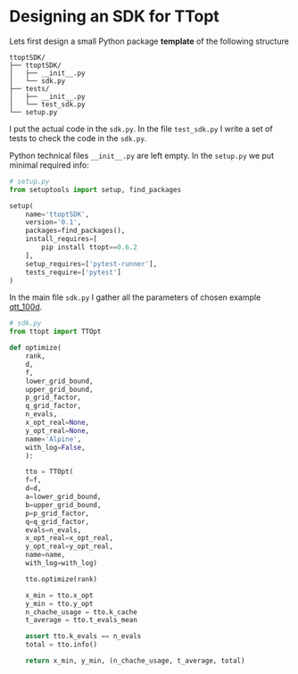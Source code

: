 # Designing an SDK for TTopt

Lets first design a small Python package **template** of the following structure
```
ttoptSDK/
├── ttoptSDK/
│   ├── __init__.py
│   └── sdk.py
├── tests/
│   ├── __init__.py
│   └── test_sdk.py
└── setup.py
```

I put the actual code in the `sdk.py`. In the file `test_sdk.py` I write a set of tests to check the code in the `sdk.py`.

Python technical files `__init__.py` are left empty.
In the `setup.py` we put minimal required info:
```python
# setup.py
from setuptools import setup, find_packages

setup(
    name='ttoptSDK',
    version='0.1',
    packages=find_packages(),
    install_requires=[
        pip install ttopt==0.6.2
    ],
    setup_requires=['pytest-runner'],
    tests_require=['pytest']
)
```

In the main file `sdk.py` I gather all the parameters of chosen example [qtt_100d](https://github.com/AndreiChertkov/ttopt/blob/master/demo/qtt_100d.py).
```python
# sdk.py
from ttopt import TTOpt

def optimize(
    rank,
    d,
    f,
    lower_grid_bound,
    upper_grid_bound,
    p_grid_factor,
    q_grid_factor,
    n_evals,
    x_opt_real=None,
    y_opt_real=None,
    name='Alpine',
    with_log=False,
    ):

    tto = TTOpt(
    f=f,
    d=d,
    a=lower_grid_bound,
    b=upper_grid_bound,
    p=p_grid_factor,
    q=q_grid_factor,
    evals=n_evals,
    x_opt_real=x_opt_real,
    y_opt_real=y_opt_real,
    name=name,
    with_log=with_log)

    tto.optimize(rank)

    x_min = tto.x_opt
    y_min = tto.y_opt
    n_chache_usage = tto.k_cache
    t_average = tto.t_evals_mean

    assert tto.k_evals == n_evals
    total = tto.info()

    return x_min, y_min, (n_chache_usage, t_average, total)
```

